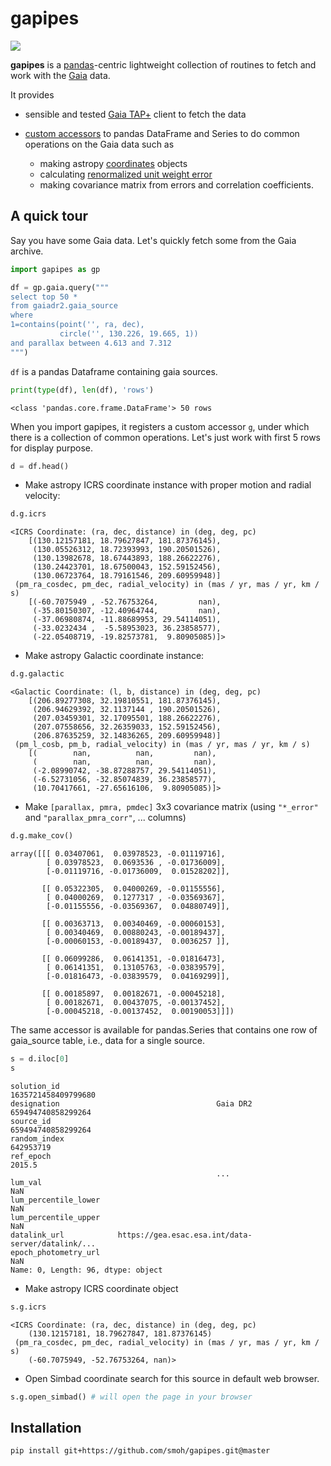 # gapipes

<a href="https://smoh.space/gapipes"><img src="https://github.com/smoh/gapipes/workflows/docs/badge.svg"></a>


**gapipes** is a [pandas](http://pandas.pydata.org)-centric lightweight collection of routines
to fetch and work with the [Gaia](https://www.cosmos.esa.int/web/gaia/data) data.

It provides

- sensible and tested [Gaia TAP+](http://gea.esac.esa.int/archive/) client to fetch the data
- [custom accessors](https://pandas.pydata.org/pandas-docs/stable/development/extending.html) to pandas DataFrame and Series to do common operations on the Gaia data such as

  - making astropy [coordinates](http://docs.astropy.org/en/stable/coordinates/index.html) objects
  - calculating [renormalized unit weight error](https://www.cosmos.esa.int/web/gaia/dr2-known-issues)
  - making covariance matrix from errors and correlation coefficients.

## A quick tour

Say you have some Gaia data. Let's quickly fetch some from the Gaia archive.


```python
import gapipes as gp

df = gp.gaia.query("""
select top 50 *
from gaiadr2.gaia_source
where
1=contains(point('', ra, dec),
           circle('', 130.226, 19.665, 1))
and parallax between 4.613 and 7.312
""")
```

`df` is a pandas Dataframe containing gaia sources.


```python
print(type(df), len(df), 'rows')
```

    <class 'pandas.core.frame.DataFrame'> 50 rows


When you import gapipes, it registers a custom accessor `g`, under which there is a collection of common operations.
Let's just work with first 5 rows for display purpose.


```python
d = df.head()
```

- Make astropy ICRS coordinate instance with proper motion and radial velocity:


```python
d.g.icrs
```




    <ICRS Coordinate: (ra, dec, distance) in (deg, deg, pc)
        [(130.12157181, 18.79627847, 181.87376145),
         (130.05526312, 18.72393993, 190.20501526),
         (130.13982678, 18.67443893, 188.26622276),
         (130.24423701, 18.67500043, 152.59152456),
         (130.06723764, 18.79161546, 209.60959948)]
     (pm_ra_cosdec, pm_dec, radial_velocity) in (mas / yr, mas / yr, km / s)
        [(-60.7075949 , -52.76753264,         nan),
         (-35.80150307, -12.40964744,         nan),
         (-37.06980874, -11.88689953, 29.54114051),
         (-33.0232434 ,  -5.58953023, 36.23858577),
         (-22.05408719, -19.82573781,  9.80905085)]>



- Make astropy Galactic coordinate instance:


```python
d.g.galactic
```




    <Galactic Coordinate: (l, b, distance) in (deg, deg, pc)
        [(206.89277308, 32.19810551, 181.87376145),
         (206.94629392, 32.1137144 , 190.20501526),
         (207.03459301, 32.17095501, 188.26622276),
         (207.07558656, 32.26359033, 152.59152456),
         (206.87635259, 32.14836265, 209.60959948)]
     (pm_l_cosb, pm_b, radial_velocity) in (mas / yr, mas / yr, km / s)
        [(        nan,          nan,         nan),
         (        nan,          nan,         nan),
         (-2.08990742, -38.87288757, 29.54114051),
         (-6.52731056, -32.85074839, 36.23858577),
         (10.70417661, -27.65616106,  9.80905085)]>



- Make `[parallax, pmra, pmdec]` 3x3 covariance matrix (using `"*_error"` and `"parallax_pmra_corr"`, ... columns)


```python
d.g.make_cov()
```




    array([[[ 0.03407061,  0.03978523, -0.01119716],
            [ 0.03978523,  0.0693536 , -0.01736009],
            [-0.01119716, -0.01736009,  0.01528202]],
    
           [[ 0.05322305,  0.04000269, -0.01155556],
            [ 0.04000269,  0.1277317 , -0.03569367],
            [-0.01155556, -0.03569367,  0.04880749]],
    
           [[ 0.00363713,  0.00340469, -0.00060153],
            [ 0.00340469,  0.00880243, -0.00189437],
            [-0.00060153, -0.00189437,  0.0036257 ]],
    
           [[ 0.06099286,  0.06141351, -0.01816473],
            [ 0.06141351,  0.13105763, -0.03839579],
            [-0.01816473, -0.03839579,  0.04169299]],
    
           [[ 0.00185897,  0.00182671, -0.00045218],
            [ 0.00182671,  0.00437075, -0.00137452],
            [-0.00045218, -0.00137452,  0.00190053]]])



The same accessor is available for pandas.Series that contains one row of gaia_source table, i.e., data for a single source.


```python
s = d.iloc[0]
s
```




    solution_id                                           1635721458409799680
    designation                                   Gaia DR2 659494740858299264
    source_id                                              659494740858299264
    random_index                                                    642953719
    ref_epoch                                                          2015.5
                                                  ...                        
    lum_val                                                               NaN
    lum_percentile_lower                                                  NaN
    lum_percentile_upper                                                  NaN
    datalink_url            https://gea.esac.esa.int/data-server/datalink/...
    epoch_photometry_url                                                  NaN
    Name: 0, Length: 96, dtype: object



- Make astropy ICRS coordinate object


```python
s.g.icrs
```




    <ICRS Coordinate: (ra, dec, distance) in (deg, deg, pc)
        (130.12157181, 18.79627847, 181.87376145)
     (pm_ra_cosdec, pm_dec, radial_velocity) in (mas / yr, mas / yr, km / s)
        (-60.7075949, -52.76753264, nan)>



- Open Simbad coordinate search for this source in default web browser.


```python
s.g.open_simbad() # will open the page in your browser
```

Installation
------------

```sh
pip install git+https://github.com/smoh/gapipes.git@master
```